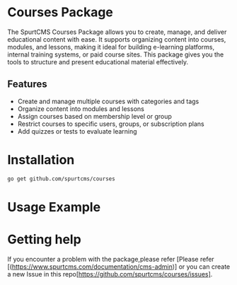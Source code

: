 # Courses Package

The SpurtCMS Courses Package allows you to create, manage, and deliver educational content with ease. It supports organizing content into courses, modules, and lessons, making it ideal for building e-learning platforms, internal training systems, or paid course sites. This package gives you the tools to structure and present educational material effectively.


## Features

- Create and manage multiple courses with categories and tags
- Organize content into modules and lessons
- Assign courses based on membership level or group
- Restrict courses to specific users, groups, or subscription plans
- Add quizzes or tests to evaluate learning


# Installation

``` bash
go get github.com/spurtcms/courses
```


# Usage Example




# Getting help
If you encounter a problem with the package,please refer [Please refer [(https://www.spurtcms.com/documentation/cms-admin)] or you can create a new Issue in this repo[https://github.com/spurtcms/courses/issues]. 
